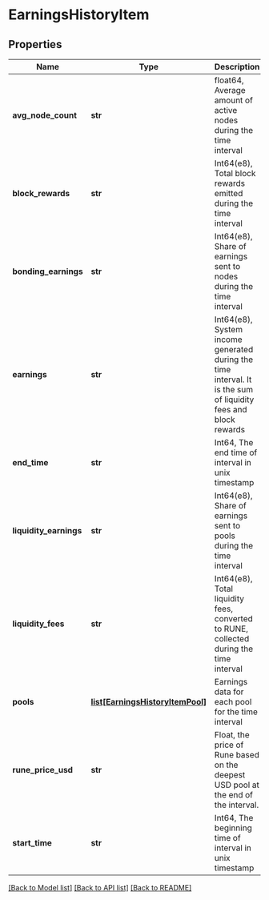 # EarningsHistoryItem

## Properties
Name | Type | Description | Notes
------------ | ------------- | ------------- | -------------
**avg_node_count** | **str** | float64, Average amount of active nodes during the time interval | 
**block_rewards** | **str** | Int64(e8), Total block rewards emitted during the time interval | 
**bonding_earnings** | **str** | Int64(e8), Share of earnings sent to nodes during the time interval | 
**earnings** | **str** | Int64(e8), System income generated during the time interval. It is the sum of liquidity fees and block rewards  | 
**end_time** | **str** | Int64, The end time of interval in unix timestamp | 
**liquidity_earnings** | **str** | Int64(e8), Share of earnings sent to pools during the time interval | 
**liquidity_fees** | **str** | Int64(e8), Total liquidity fees, converted to RUNE, collected during the time interval  | 
**pools** | [**list[EarningsHistoryItemPool]**](EarningsHistoryItemPool.md) | Earnings data for each pool for the time interval | 
**rune_price_usd** | **str** | Float, the price of Rune based on the deepest USD pool at the end of the interval.  | 
**start_time** | **str** | Int64, The beginning time of interval in unix timestamp | 

[[Back to Model list]](../README.md#documentation-for-models) [[Back to API list]](../README.md#documentation-for-api-endpoints) [[Back to README]](../README.md)

